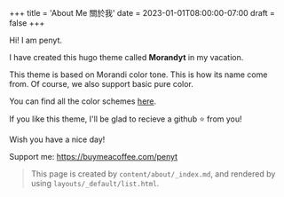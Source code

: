 +++
title = 'About Me 關於我'
date = 2023-01-01T08:00:00-07:00
draft = false
+++

Hi! I am penyt.  

I have created this hugo theme called **Morandyt** in my vacation.  

This theme is based on Morandi color tone. This is how its name come from. Of course, we also support basic pure color.  

You can find all the color schemes [here](https://github.com/penyt/morandyt/assets/css/_theme.scss).  

If you like this theme, I'll be glad to recieve a github ⭐️ from you!  

Wish you have a nice day!  

Support me: https://buymeacoffee.com/penyt  

> This page is created by `content/about/_index.md`, and rendered by using `layouts/_default/list.html`. 